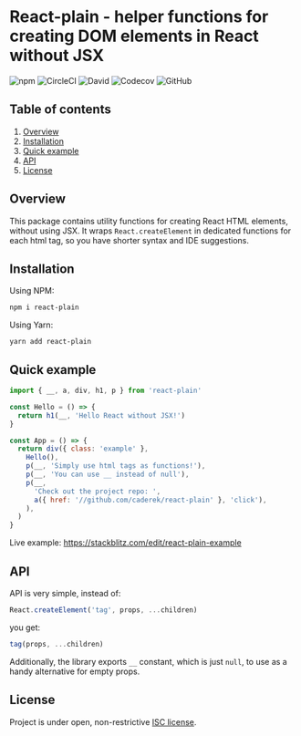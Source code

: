 # React-plain - helper functions for creating DOM elements in React without JSX

![npm](https://img.shields.io/npm/v/react-plain)
![CircleCI](https://img.shields.io/circleci/build/github/caderek/react-plain)
![David](https://img.shields.io/david/caderek/react-plain)
![Codecov](https://img.shields.io/codecov/c/github/caderek/react-plain)
![GitHub](https://img.shields.io/github/license/caderek/react-plain)

## Table of contents

1. [Overview](#overview)
2. [Installation](#installation)
3. [Quick example](#quick-example)
4. [API](#api)
5. [License](#license)

<a id='overview'></a>

## Overview

This package contains utility functions for creating React HTML elements, without using JSX. It wraps `React.createElement` in dedicated functions for each html tag, so you have shorter syntax and IDE suggestions.

<a id='installation'></a>

## Installation

Using NPM:

```sh
npm i react-plain
```

Using Yarn:

```
yarn add react-plain
```

<a id='quick-example'></a>

## Quick example

```js
import { __, a, div, h1, p } from 'react-plain'

const Hello = () => {
  return h1(__, 'Hello React without JSX!')
}

const App = () => {
  return div({ class: 'example' },
    Hello(),
    p(__, 'Simply use html tags as functions!'),
    p(__, 'You can use __ instead of null'),
    p(__,
      'Check out the project repo: ',
      a({ href: '//github.com/caderek/react-plain' }, 'click'),
    ),
  )
}
```

Live example: https://stackblitz.com/edit/react-plain-example

<a id='api'></a>

## API

API is very simple, instead of:

```js
React.createElement('tag', props, ...children)
```

you get:

```js
tag(props, ...children)
```

Additionally, the library exports `__` constant, which is just `null`, to use as a handy alternative for empty props.


<a id="license"></a>

## License

Project is under open, non-restrictive [ISC license](LICENSE).

